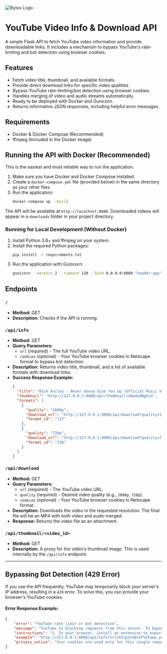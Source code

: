 ![Rylox Logo](https://applescoop.org/image/wallpapers/mac/vibrant-sunset-in-the-forest-mountains-landscapes-nature-8k-top-rated-most-downloaded-free-download-wallpapers-for-macbook-pro-and-macbook-air-and-microsoft-windows-desktop-pcs-4k-07-12-2024-1733638654-hd-wallpaper.webp)

# YouTube Video Info & Download API

A simple Flask API to fetch YouTube video information and provide downloadable links. It includes a mechanism to bypass YouTube's rate-limiting and bot detection using browser cookies.

## Features

*   Fetch video title, thumbnail, and available formats.
*   Provide direct download links for specific video qualities.
*   Bypass YouTube rate-limiting/bot detection using browser cookies.
*   Handles merging of video and audio streams automatically.
*   Ready to be deployed with Docker and Gunicorn.
*   Returns informative JSON responses, including helpful error messages.

## Requirements

*   Docker & Docker Compose (Recommended)
*   ffmpeg (Included in the Docker image)

## Running the API with Docker (Recommended)

This is the easiest and most reliable way to run the application.

1.  Make sure you have Docker and Docker Compose installed.
2.  Create a `docker-compose.yml` file (provided below) in the same directory as your other files.
3.  Run the application:
    ```bash
    docker-compose up --build
    ```
The API will be available at `http://localhost:8080`. Downloaded videos will appear in a `downloads` folder in your project directory.

### Running for Local Development (Without Docker)

1.  Install Python 3.8+ and ffmpeg on your system.
2.  Install the required Python packages:
    ```bash
    pip install -r requirements.txt
    ```
3.  Run the application with Gunicorn:
    ```bash
    gunicorn --workers 2 --timeout 120 --bind 0.0.0.0:8080 "header:app"
    ```

## Endpoints

### `/`

*   **Method:** GET
*   **Description:** Checks if the API is running.

### `/api/info`

*   **Method:** GET
*   **Query Parameters:**
    *   `url` (required) - The full YouTube video URL.
    *   `cookies` (optional) - Your YouTube browser cookies in Netscape format to bypass bot detection.
*   **Description:** Returns video title, thumbnail, and a list of available formats with download links.
*   **Success Response Example:**
    ```json
    {
      "title": "Rick Astley - Never Gonna Give You Up (Official Music Video)",
      "thumbnail": "http://127.0.0.1:8080/api/thumbnail/dQw4w9WgXcQ",
      "formats": [
        {
          "quality": "1080p",
          "download_url": "http://127.0.0.1:8080/api/download?quality=1080p&url=https%3A%2F%2Fwww.youtube.com%2Fwatch%3Fv%3DdQw4w9WgXcQ",
          "format_id": "137"
        },
        {
          "quality": "720p",
          "download_url": "http://127.0.0.1:8080/api/download?quality=720p&url=https%3A%2F%2Fwww.youtube.com%2Fwatch%3Fv%3DdQw4w9WgXcQ",
          "format_id": "136"
        }
      ]
    }
    ```

### `/api/download`

*   **Method:** GET
*   **Query Parameters:**
    *   `url` (required) - The YouTube video URL.
    *   `quality` (required) - Desired video quality (e.g., `1080p`, `720p`).
    *   `cookies` (optional) - Your YouTube browser cookies in Netscape format.
*   **Description:** Downloads the video in the requested resolution. The final file will be an MP4 with both video and audio merged.
*   **Response:** Returns the video file as an attachment.

### `/api/thumbnail/<video_id>`

*   **Method:** GET
*   **Description:** A proxy for the video's thumbnail image. This is used internally by the `/api/info` endpoint.

---

## Bypassing Bot Detection (429 Error)

If you use the API frequently, YouTube may temporarily block your server's IP address, resulting in a `429` error. To solve this, you can provide your browser's YouTube cookies.

#### Error Response Example:
```json
{
    "error": "YouTube rate limit or bot detection",
    "message": "YouTube is blocking requests from this server. To bypass this, you can provide your YouTube cookies.",
    "instructions": "1. In your browser, install an extension to export your YouTube cookies in Netscape format (e.g., 'Get cookies.txt LOCALLY'). 2. Copy the entire contents of the exported text file. 3. Add the copied text as a 'cookies' query parameter to the API URL.",
    "example": "http://127.0.0.1:8080/api/info?url=https%3A%2F%2Fwww.youtube.com%2Fwatch%3Fv%3DdQw4w9WgXcQ&cookies=<PASTE_YOUR_COOKIE_DATA_HERE>",
    "privacy_notice": "Your cookies are used only for this single request to bypass the block and are not stored on the server."
}